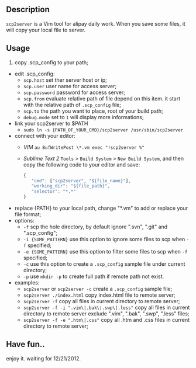 ## Description
`scp2server` is a Vim tool for alipay daily work. When you save some files, it will copy your local file to server.

## Usage
1. copy .scp_config to your path;
* edit .scp_config:  
    * `scp.host` set ther server host or ip;
    * `scp.user` user name for access server;
    * `scp.password` password for access server;
    * `scp.from` evaluate relative path of file depend on this item. it start with the relative path of `.scp_config` file;
    * `scp.to` the path you want to place, root of your build path;
    * `debug.mode` set to `1` will display more informations;
* link your scp2server to $PATH
    * `sudo ln -s {PATH_OF_YOUR_CMD}/scp2server /usr/sbin/scp2server`
* connect with your editor:
    * *VIM* `au BufWritePost \*.vm exec "!scp2server %"`
    * *Sublime Text 2* `Tools` > `Build System` > `New Build System`, and then copy the following code to your editor and save:

        ```javascript
        {
           "cmd": ["scp2server", "${file_name}"],
           "working_dir": "${file_path}",
           "selector": "*.*"
        } 
        ```
* replace {PATH} to your local path, change "\*.vm" to add or replace your file format;
* options:
    * `-f` scp the hole directory, by default ignore ".svn", ".git" and ".scp_config";
    * `-i {SOME_PATTERN}` use this option to ignore some files to scp when `-f` specified;
    * `-e {SOME_PATTERN}` use this option to filter some files to scp when `-f` specified;
    * `-c` use this option to create a `.scp_config` sample file under current directory;
    * `-p` use `mkdir -p` to create full path if remote path not exist.
* examples:
    * `scp2server` or `scp2server -c` create a `.scp_config` sample file;
    * `scp2server ./index.html` copy index.html file to remote server;
    * `scp2server -f` copy all files in current directory to remote server;
    * `scp2server -f -i ".vim\|.bak\|.swp\|.less"` copy all files in current directory to remote server exclude ".vim", ".bak", ".swp", ".less" files;
    * `scp2server -f -e ".htm\|.css"` copy all .htm and .css files in current directory to remote server;

## Have fun..
enjoy it. waiting for 12/21/2012.
